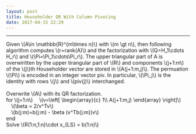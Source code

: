 ```yaml
---
layout: post
title: Householder QR With Column Pivoting
date: 2017-04-15 22:29
---
```


----------------
<div>
Given \(A\in \mathbb{R}^{m\times n}\) with \(m \gt n\), then following algorithm computes \(r=rank(A)\) and the factorization with \(Q=H_1\cdots H_r\) and  \(\Pi=\Pi_1\cdots\Pi_r\). The upper triangular part of A is overwiritten by the upper tirangular part of \(R\) and components \(j+1:m\) of the \(j\)th Householder vector are stored in \(A(j+1:m,j)\). The permuation \(\Pi\) is encoded in an integer vector piv. In particular, \(\Pi_j\) is the identity with rows \(j\) and \(piv(j)\) interchanged.
 <br/>
<br/>
Overwrite \(A\) with its QR factorization.<br/>
for \(j=1:n\)
&emsp;\(v=\left[
    \begin{array}{c}
    1\\
    A(j+1:m,j)
    \end{array}
\right]\)<br/>
&emsp;\(\beta = 2/v^Tv\) <br/>
&emsp;\(b(j:m)=b(j:m) - \beta (v^Tb(j:m))v\)<br/>
end<br/>
Solve \(R(1:n,1:n)\cdot x_{LS} = b(1:n)\)<br/>
</div>

